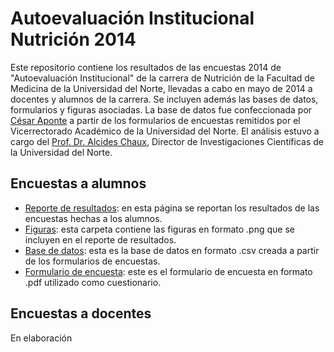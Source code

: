 Autoevaluación Institucional Nutrición 2014
=============

Este repositorio contiene los resultados de las encuestas 2014 de "Autoevaluación Institucional" de la carrera de Nutrición de la Facultad de Medicina de la Universidad del Norte, llevadas a cabo en mayo de 2014 a docentes y alumnos de la carrera. Se incluyen además las bases de datos, formularios y figuras asociadas. La base de datos fue confeccionada por [César Aponte](https://github.com/ceapo1905) a partir de los formularios de encuestas remitidos por el Vicerrectorado Académico de la Universidad del Norte. El análisis estuvo a cargo del [Prof. Dr. Alcides Chaux](https://github.com/alcideschaux), Director de Investigaciones Científicas de la Universidad del Norte.

## Encuestas a alumnos
* [Reporte de resultados](https://github.com/alcideschaux/Nutricion2014/blob/master/Alumnos/Nutricion2014Alumnos.md): en esta página se reportan los resultados de las encuestas hechas a los alumnos.
* [Figuras](https://github.com/alcideschaux/Nutricion2014/tree/master/Alumnos/figure): esta carpeta contiene las figuras en formato .png que se incluyen en el reporte de resultados.
* [Base de datos](https://github.com/alcideschaux/Nutricion2014/blob/master/Central%20-%20Nutrici%C3%B3n%20-%20Alumnos%20-%20Dimensi%C3%B3n%201.csv): esta es la base de datos en formato .csv creada a partir de los formularios de encuestas.
* [Formulario de encuesta](https://github.com/alcideschaux/Nutricion2014/blob/master/Alumnos/CuestionarioAlumnos.pdf): este es el formulario de encuesta en formato .pdf utilizado como cuestionario.

## Encuestas a docentes
En elaboración
